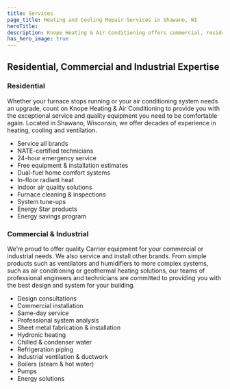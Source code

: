 ```yaml
---
title: Services
page_title: Heating and Cooling Repair Services in Shawano, WI
heroTitle:
description: Knope Heating & Air Conditioning offers commercial, residential & industrial HVAC, geothermal heating, cooling & ventilation services in Shawano, Wisconsin.
has_hero_image: true
---
```


<h2 class="no-margin">Residential, Commercial and Industrial Expertise</h2>

<div class="underline"></div>

### Residential

Whether your furnace stops running or your air conditioning system needs an upgrade, count on Knope Heating & Air Conditioning to provide you with the exceptional service and quality equipment you need to be comfortable again. Located in Shawano, Wisconsin, we offer decades of experience in heating, cooling and ventilation.

- Service all brands
- NATE-certified technicians
- 24-hour emergency service
- Free equipment & installation estimates
- Dual-fuel home comfort systems
- In-floor radiant heat
- Indoor air quality solutions
- Furnace cleaning & inspections
- System tune-ups
- Energy Star products
- Energy savings program

### Commercial & Industrial

We’re proud to offer quality Carrier equipment for your commercial or industrial needs. We also service and install other brands. From simple products such as ventilators and humidifiers to more complex systems, such as air conditioning or geothermal heating solutions, our teams of professional engineers and technicians are committed to providing you with the best design and system for your building.

- Design consultations
- Commercial installation
- Same-day service
- Professional system analysis
- Sheet metal fabrication & installation
- Hydronic heating
- Chilled & condenser water
- Refrigeration piping
- Industrial ventilation & ductwork
- Boilers (steam & hot water)
- Pumps
- Energy solutions
